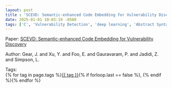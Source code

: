 ```yaml
---
layout: post
title : 'SCEVD: Semantic-enhanced Code Embedding for Vulnerability Discovery'
date: 2025-01-01 10:03:19 -0500
tags: ['C', 'Vulnerability Detection', 'deep learning', 'Abstract Syntax Tree (AST)', 'Simplified CPG (SCPG)']
---
```

Paper: [SCEVD: Semantic-enhanced Code Embedding for Vulnerability Discovery](https://ieeexplore.ieee.org/stamp/stamp.jsp?arnumber=10063706)

Author: Gear, J. and Xu, Y. and Foo, E. and Gauravaram, P. and Jadidi, Z. and Simpson, L.




 Tags:  
        <span>{% for tag in page.tags %}<a href="/tags/#{{ tag | slugify }}">{{ tag }}</a>{% if forloop.last == false %}, {% endif %}{% endfor %}</span>
